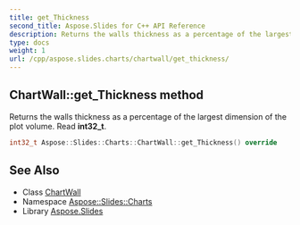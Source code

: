 ```yaml
---
title: get_Thickness
second_title: Aspose.Slides for C++ API Reference
description: Returns the walls thickness as a percentage of the largest dimension of the plot volume. Read int32_t.
type: docs
weight: 1
url: /cpp/aspose.slides.charts/chartwall/get_thickness/
---
```

## ChartWall::get_Thickness method


Returns the walls thickness as a percentage of the largest dimension of the plot volume. Read **int32_t**.

```cpp
int32_t Aspose::Slides::Charts::ChartWall::get_Thickness() override
```

## See Also

* Class [ChartWall](../)
* Namespace [Aspose::Slides::Charts](../../)
* Library [Aspose.Slides](../../../)
